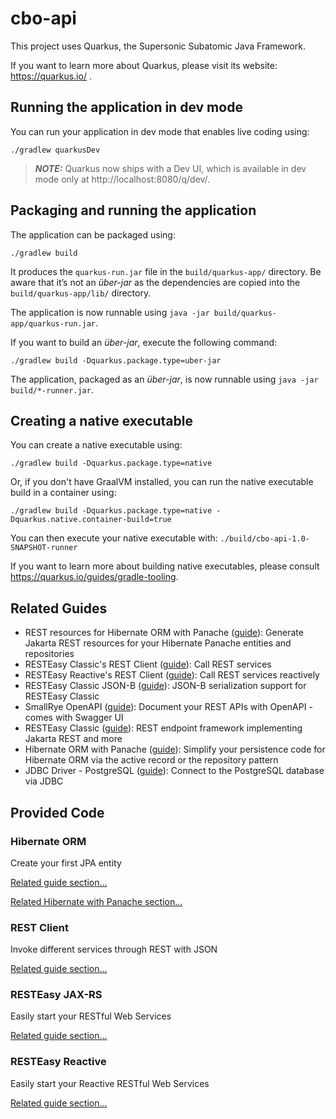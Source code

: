 # cbo-api

This project uses Quarkus, the Supersonic Subatomic Java Framework.

If you want to learn more about Quarkus, please visit its
website: https://quarkus.io/ .

## Running the application in dev mode

You can run your application in dev mode that enables live coding using:

```shell script
./gradlew quarkusDev
```

> **_NOTE:_**  Quarkus now ships with a Dev UI, which is available in dev mode
> only at http://localhost:8080/q/dev/.

## Packaging and running the application

The application can be packaged using:

```shell script
./gradlew build
```

It produces the `quarkus-run.jar` file in the `build/quarkus-app/` directory.
Be aware that it’s not an _über-jar_ as the dependencies are copied into
the `build/quarkus-app/lib/` directory.

The application is now runnable
using `java -jar build/quarkus-app/quarkus-run.jar`.

If you want to build an _über-jar_, execute the following command:

```shell script
./gradlew build -Dquarkus.package.type=uber-jar
```

The application, packaged as an _über-jar_, is now runnable
using `java -jar build/*-runner.jar`.

## Creating a native executable

You can create a native executable using:

```shell script
./gradlew build -Dquarkus.package.type=native
```

Or, if you don't have GraalVM installed, you can run the native executable build
in a container using:

```shell script
./gradlew build -Dquarkus.package.type=native -Dquarkus.native.container-build=true
```

You can then execute your native executable
with: `./build/cbo-api-1.0-SNAPSHOT-runner`

If you want to learn more about building native executables, please
consult https://quarkus.io/guides/gradle-tooling.

## Related Guides

- REST resources for Hibernate ORM with
  Panache ([guide](https://quarkus.io/guides/rest-data-panache)): Generate
  Jakarta REST resources for your Hibernate Panache entities and repositories
- RESTEasy Classic's REST
  Client ([guide](https://quarkus.io/guides/rest-client)): Call REST services
- RESTEasy Reactive's REST
  Client ([guide](https://quarkus.io/guides/rest-client-reactive)): Call REST
  services reactively
- RESTEasy Classic JSON-B ([guide](https://quarkus.io/guides/rest-json)): JSON-B
  serialization support for RESTEasy Classic
- SmallRye OpenAPI ([guide](https://quarkus.io/guides/openapi-swaggerui)):
  Document your REST APIs with OpenAPI - comes with Swagger UI
- RESTEasy Classic ([guide](https://quarkus.io/guides/resteasy)): REST endpoint
  framework implementing Jakarta REST and more
- Hibernate ORM with
  Panache ([guide](https://quarkus.io/guides/hibernate-orm-panache)): Simplify
  your persistence code for Hibernate ORM via the active record or the
  repository pattern
- JDBC Driver - PostgreSQL ([guide](https://quarkus.io/guides/datasource)):
  Connect to the PostgreSQL database via JDBC

## Provided Code

### Hibernate ORM

Create your first JPA entity

[Related guide section...](https://quarkus.io/guides/hibernate-orm)

[Related Hibernate with Panache section...](https://quarkus.io/guides/hibernate-orm-panache)

### REST Client

Invoke different services through REST with JSON

[Related guide section...](https://quarkus.io/guides/rest-client)

### RESTEasy JAX-RS

Easily start your RESTful Web Services

[Related guide section...](https://quarkus.io/guides/getting-started#the-jax-rs-resources)

### RESTEasy Reactive

Easily start your Reactive RESTful Web Services

[Related guide section...](https://quarkus.io/guides/getting-started-reactive#reactive-jax-rs-resources)
